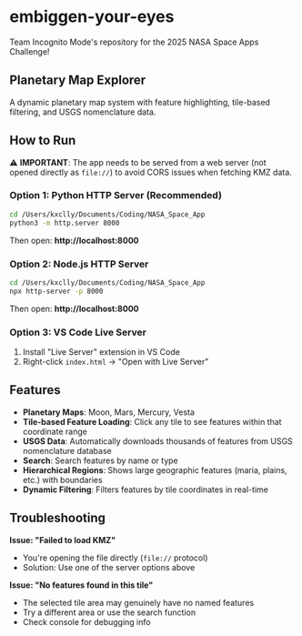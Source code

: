 # embiggen-your-eyes
Team Incognito Mode's repository for the 2025 NASA Space Apps Challenge!

## Planetary Map Explorer

A dynamic planetary map system with feature highlighting, tile-based filtering, and USGS nomenclature data.

## How to Run

⚠️ **IMPORTANT**: The app needs to be served from a web server (not opened directly as `file://`) to avoid CORS issues when fetching KMZ data.

### Option 1: Python HTTP Server (Recommended)

```bash
cd /Users/kxclly/Documents/Coding/NASA_Space_App
python3 -m http.server 8000
```

Then open: **http://localhost:8000**

### Option 2: Node.js HTTP Server

```bash
cd /Users/kxclly/Documents/Coding/NASA_Space_App
npx http-server -p 8000
```

Then open: **http://localhost:8000**

### Option 3: VS Code Live Server

1. Install "Live Server" extension in VS Code
2. Right-click `index.html` → "Open with Live Server"

## Features

- **Planetary Maps**: Moon, Mars, Mercury, Vesta
- **Tile-based Feature Loading**: Click any tile to see features within that coordinate range
- **USGS Data**: Automatically downloads thousands of features from USGS nomenclature database
- **Search**: Search features by name or type
- **Hierarchical Regions**: Shows large geographic features (maria, plains, etc.) with boundaries
- **Dynamic Filtering**: Filters features by tile coordinates in real-time

## Troubleshooting

**Issue: "Failed to load KMZ"**
- You're opening the file directly (`file://` protocol)
- Solution: Use one of the server options above

**Issue: "No features found in this tile"**
- The selected tile area may genuinely have no named features
- Try a different area or use the search function
- Check console for debugging info
